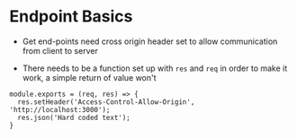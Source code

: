 # Endpoint Basics

* Get end-points need cross origin header set to allow communication from client to server

* There needs to be a function set up with `res` and `req` in order to make it work, a simple return of value won't

```
module.exports = (req, res) => {
  res.setHeader('Access-Control-Allow-Origin', 'http://localhost:3000');
  res.json('Hard coded text');
}
```